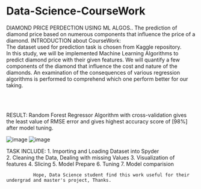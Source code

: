# Data-Science-CourseWork
DIAMOND PRICE PERDECTION USING ML ALGOS..
The prediction of diamond price based on numerous components that influence the price of a diamond.
INTRODUCTION about CourseWork:
<BR>
The dataset used for prediction task is chosen from  Kaggle repository. 
  <BR>
In this study, we will be implemented Machine Learning Algorithms to predict diamond price with their given features.
We will quantify a few components of the diamond that influence the cost and nature of the diamonds.
An examination of the consequences of various regression algorithms is performed to comprehend which one perform better for our taking.
    
<BR>
<BR>

RESULT: Random Forest Regressor Algorithm with cross-validation gives the least value of RMSE error and gives highest accuracy score of [98%] after model tuning.
 <div>
   
![image](https://user-images.githubusercontent.com/103975775/173254990-8e6a00c4-7c6b-4a75-8f95-7e81e9404baf.png)
![image](https://user-images.githubusercontent.com/103975775/173255004-fa5ce7b1-7a07-4415-af6d-6d2a001c2ad3.png)
 </div>


TASK INCLUDE: 1. Importing and Loading Dataset into Spyder  
              2. Cleaning the Data, Dealing with missing Values
              3. Visualization of features
              4. Slicing 
              5. Model Prepare 
              6. Tuning
              7. Model comparision
              
              Hope, Data Science student find this work useful for their undergrad and master's project, Thanks.

